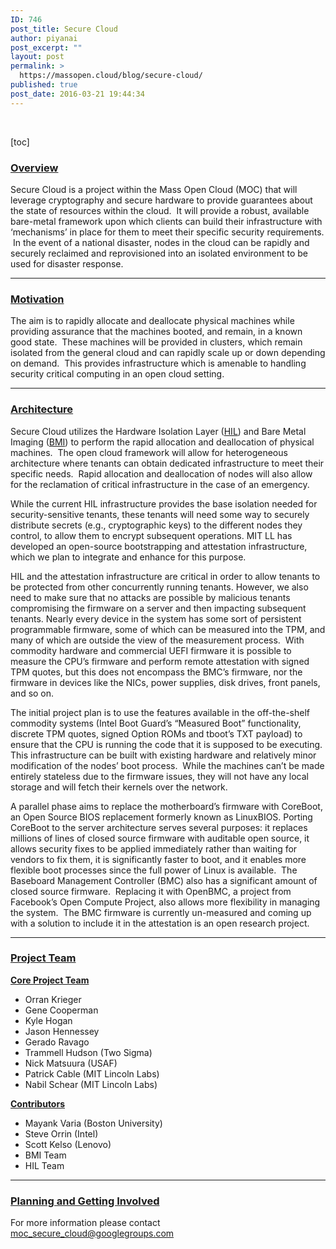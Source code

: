 ```yaml
---
ID: 746
post_title: Secure Cloud
author: piyanai
post_excerpt: ""
layout: post
permalink: >
  https://massopen.cloud/blog/secure-cloud/
published: true
post_date: 2016-03-21 19:44:34
---
```

&nbsp;

[toc]
<h3><strong><span style="text-decoration: underline;">Overview</span></strong></h3>
Secure Cloud is a project within the Mass Open Cloud (MOC) that will leverage cryptography and secure hardware to provide guarantees about the state of resources within the cloud.  It will provide a robust, available bare-metal framework upon which clients can build their infrastructure with ‘mechanisms’ in place for them to meet their specific security requirements.  In the event of a national disaster, nodes in the cloud can be rapidly and securely reclaimed and reprovisioned into an isolated environment to be used for disaster response.

<hr />

<h3><strong><span style="text-decoration: underline;">Motivation</span></strong></h3>
The aim is to rapidly allocate and deallocate physical machines while providing assurance that the machines booted, and remain, in a known good state.  These machines will be provided in clusters, which remain isolated from the general cloud and can rapidly scale up or down depending on demand.  This provides infrastructure which is amenable to handling security critical computing in an open cloud setting.

<hr />

<h3><span style="text-decoration: underline;"><strong>Architecture</strong></span></h3>
Secure Cloud utilizes the Hardware Isolation Layer (<a href="http://massopen.cloud/blog/project-hil/">HIL</a>) and Bare Metal Imaging (<a href="http://massopen.cloud/blog/bare-metal-imaging/">BMI</a>) to perform the rapid allocation and deallocation of physical machines.  The open cloud framework will allow for heterogeneous architecture where tenants can obtain dedicated infrastructure to meet their specific needs.  Rapid allocation and deallocation of nodes will also allow for the reclamation of critical infrastructure in the case of an emergency.

While the current HIL infrastructure provides the base isolation needed for security-sensitive tenants, these tenants will need some way to securely distribute secrets (e.g., cryptographic keys) to the different nodes they control, to allow them to encrypt subsequent operations. MIT LL has developed an open-source bootstrapping and attestation infrastructure, which we plan to integrate and enhance for this purpose.

HIL and the attestation infrastructure are critical in order to allow tenants to be protected from other concurrently running tenants. However, we also need to make sure that no attacks are possible by malicious tenants compromising the firmware on a server and then impacting subsequent tenants. Nearly every device in the system has some sort of persistent programmable firmware, some of which can be measured into the TPM, and many of which are outside the view of the measurement process.  With commodity hardware and commercial UEFI firmware it is possible to measure the CPU’s firmware and perform remote attestation with signed TPM quotes, but this does not encompass the BMC’s firmware, nor the firmware in devices like the NICs, power supplies, disk drives, front panels, and so on.

The initial project plan is to use the features available in the off-the-shelf commodity systems (Intel Boot Guard’s “Measured Boot” functionality, discrete TPM quotes, signed Option ROMs and tboot’s TXT payload) to ensure that the CPU is running the code that it is supposed to be executing. This infrastructure can be built with existing hardware and relatively minor modification of the nodes’ boot process.  While the machines can’t be made entirely stateless due to the firmware issues, they will not have any local storage and will fetch their kernels over the network.

A parallel phase aims to replace the motherboard’s firmware with CoreBoot, an Open Source BIOS replacement formerly known as LinuxBIOS. Porting CoreBoot to the server architecture serves several purposes: it replaces millions of lines of closed source firmware with auditable open source, it allows security fixes to be applied immediately rather than waiting for vendors to fix them, it is significantly faster to boot, and it enables more flexible boot processes since the full power of Linux is available.  The Baseboard Management Controller (BMC) also has a significant amount of closed source firmware.  Replacing it with OpenBMC, a project from Facebook’s Open Compute Project, also allows more flexibility in managing the system.  The BMC firmware is currently un-measured and coming up with a solution to include it in the attestation is an open research project.

<hr />

<h3><span style="text-decoration: underline;"><strong>Project Team</strong></span></h3>
<span style="text-decoration: underline;"><strong>Core Project Team</strong></span>
<ul>
 	<li>Orran Krieger</li>
 	<li>Gene Cooperman</li>
 	<li>Kyle Hogan</li>
 	<li>Jason Hennessey</li>
 	<li>Gerado Ravago</li>
 	<li>Trammell Hudson (Two Sigma)</li>
 	<li>Nick Matsuura (USAF)</li>
 	<li>Patrick Cable (MIT Lincoln Labs)</li>
 	<li>Nabil Schear (MIT Lincoln Labs)</li>
</ul>
<span style="text-decoration: underline;"><strong>Contributors</strong></span>
<ul>
 	<li>Mayank Varia (Boston University)</li>
 	<li>Steve Orrin (Intel)</li>
 	<li>Scott Kelso (Lenovo)</li>
 	<li>BMI Team</li>
 	<li>HIL Team</li>
</ul>

<hr />

<h3><span style="text-decoration: underline;"><strong>Planning and Getting Involved</strong></span></h3>
For more information please contact <a href="mailto:moc_secure_cloud@googlegroups.com">moc_secure_cloud@googlegroups.com</a>